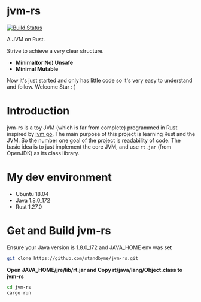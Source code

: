 # jvm-rs
[![Build Status](https://travis-ci.org/standbyme/jvm-rs.svg?branch=master)](https://travis-ci.org/standbyme/jvm-rs)

A JVM on Rust.

Strive to achieve a very clear structure.

- **Minimal(or No) Unsafe**
- **Minimal Mutable**

Now it's just started and only has little code so it's very easy to understand and follow.
Welcome Star : )

# Introduction
jvm-rs is a toy JVM (which is far from complete) programmed in Rust inspired by [jvm.go](https://github.com/zxh0/jvm.go). The main purpose of this project is learning Rust and the JVM. So the number one goal of the project is readability of code. The basic idea is to just implement the core JVM, and use `rt.jar` (from OpenJDK) as its class library.

# My dev environment
  * Ubuntu 18.04
  * Java 1.8.0_172
  * Rust 1.27.0

# Get and Build jvm-rs
Ensure your Java version is 1.8.0_172 and JAVA_HOME env was set
```sh
git clone https://github.com/standbyme/jvm-rs.git
```
**Open JAVA_HOME/jre/lib/rt.jar and Copy rt/java/lang/Object.class to jvm-rs**
```sh
cd jvm-rs
cargo run
```
